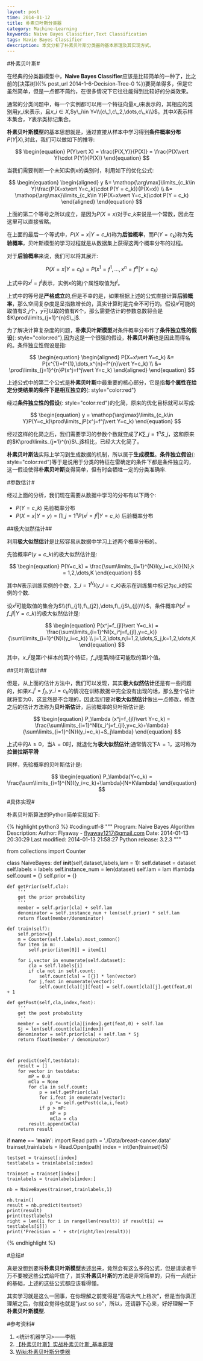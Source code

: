 ```yaml
---
layout: post
time: 2014-01-12
title: 朴素贝叶斯分类器
category: Machine-Learning
keywords: Naive Bayes Classifier,Text Classification
tags: Navie Bayes Classifier
description: 本文分析了朴素贝叶斯分类器的基本原理及其实现方式。
---
```


#朴素贝叶斯#

在经典的分类器模型中，**Naive Bayes Classifier**应该是比较简单的一种了，比之前的[决策树]({% post_url 2014-1-6-Decision-Tree-0 %})要简单得多，但是它虽然简单，但是一点都不简约，在很多情况下它往往能得到比较好的分类效果。

通常的分类问题中，每一个实例都可以用一个特征向量$x\_i$来表示的，其相应的类别用$y\_i$来表示，且$x\_i\in X$,$y\_i\in Y=\\{c\_1,c\_2,\dots,c\_k\\}$。其中$X$表示样本集合，$Y$表示类标记集合。

**朴素贝叶斯模型**的基本思想就是，通过直接从样本中学习得到**条件概率分布**$P(Y\vert X)$,对此，我们可以做如下的推导:

$$
\begin{equation}
P(Y\vert X) = \frac{P(X,Y)}{P(X)} = \frac{P(X\vert Y)\cdot P(Y)}{P(X)}
\end{equation}
$$

当我们需要判断一个未知实例$x$的类别时，利用如下的优化公式:


$$
\begin{equation}
\begin{aligned}
y &= \mathop{\arg\max}\limits_{c_k\in Y}\frac{P(X=x\vert Y=c_k)\cdot P(Y = c_k)}{P(X=x)} \\
&= \mathop{\arg\max}\limits_{c_k\in Y}P(X=x\vert Y=c_k)\cdot P(Y = c_k)
\end{aligned}
\end{equation}
$$

上面的第二个等号之所以成立，是因为$P(X=x)$对于$c\_k$来说是一个常数，因此在这里可以直接省略。

在上面的最后一个等式中，$P(X=x\vert Y=c\_k)$称为**后验概率**，而$P(Y = c_k)$称为**先验概率**，贝叶斯模型的学习过程就是从数据集上获得这两个概率分布的过程。

对于**后验概率**来说，我们可以将其展开:

$$
\begin{equation}
P(X=x\vert Y=c_k) = P(x^{1}=f^{1},\dots,x^{n}=f^{n}\vert Y=c_k)
\end{equation}
$$


上式中的$x^j=f^j$表示，实例$x$的第$j$个属性取值为$f^j$。

上式中的等号是**严格成立**的,但是不幸的是，如果根据上述的公式直接计算**后验概率**，那么空间复杂度是呈指数增长的，真实计算时是完全不可行的。假设$x^j$可能的取值有$S\_j$个，$y$可以取的值有$K$个，那么需要估计的参数总数将会是$K\prod\limits_{j=1}^{n}S\_j$.

为了解决计算复杂度的问题，**朴素贝叶斯模型**对条件概率分布作了**条件独立性的假设**{: style="color:red"},因为这是一个很强的假设，**朴素贝叶斯**也是因此而得名的。条件独立性假设是指:

$$
\begin{equation}
\begin{aligned}
P(X=x\vert Y=c_k) &= P(x^{1}=f^{1},\dots,x^{n}=f^{n}\vert Y=c_k) \\
&= \prod\limits_{j=1}^{n}P(x^j=f^j\vert Y=c_k)
\end{aligned}
\end{equation}
$$

上述公式中的第二个公式是**朴素贝叶斯**中最重要的核心部分，它是指**每个属性在给定分类结果的条件下是相互独立的**{: style="color:red"}

经过**条件独立性的假设**{: style="color:red"}的化简，原来的优化目标就可以写成:

$$
\begin{equation}
y = \mathop{\arg\max}\limits_{c_k\in Y}P(Y=c_k)\prod\limits_jP(x^j=f^j\vert Y=c_k)
\end{equation}
$$

经过这样的化简之后，我们需要学习的参数个数就变成了$K\sum\limits\_{j=1}^nS\_j$，这和原来的$K\prod\limits_{j=1}^{n}S\_j$相比，已经大大化简了。

**朴素贝叶斯法**实际上学习到生成数据的机制，所以属于**生成模型**。**条件独立假设**{: style="color:red"}等于是说用于分类的特征在雷确定的条件下都是条件独立的，这一假设使得**朴素贝叶斯**变得简单，但有时会牺牲一定的分类准确率.


#参数估计#


经过上面的分析，我们现在需要从数据中学习的分布有以下两个:

- $P(Y=c\_k)$ 先验概率分布
- $P(X=x\vert Y=y)=\prod\limits\_{j=1}^nP(x^j=f^j\vert Y=c\_k)$ 后验概率分布

##极大似然估计##

利用**极大似然估计**是比较容易从数据中学习上述两个概率分布的。

先验概率$P(y=c\_k)$的极大似然估计是:

$$
\begin{equation}
P(Y=c_k) = \frac{\sum\limits_{i=1}^{N}I(y_i=c_k)}{N},k = 1,2,\dots,K
\end{equation}
$$

其中$N$表示训练实例的个数，$\sum\limits\_{i=1}^{N}I(y\_i=c\_k)$表示在训练集中标记为$c\_k$的实例的个数.

设$x^j$可能取值的集合为$\\{f\_{j1},f\_{j2},\dots,f\_{jS\_{j}}\\}$，条件概率$P(x^j=f\_{jl}\vert Y=c\_k)$的极大似然估计是:

$$
\begin{equation}
P(x^j=f_{jl}\vert Y=c_k) = \frac{\sum\limits_{i=1}^NI(x_i^j=f_{jl},y=c_k)}{\sum\limits_{i=1}^{N}I(y_i=c_k)} \\
j=1,2,\dots,n;l=1,2,\dots,S_j,k=1,2,\dots,K
\end{equation}
$$

其中，$x\_i^j$是第$i$个样本的第$j$个特征，$f\_{jl}$是第$j$特征可能取的第$l$个值。

##贝叶斯估计##

但是，从上面的估计方法中，我们可以发现，其实**极大似然估计**还是有一些问题的，如果$x\_j^i=f_{jl},y\_i=c_k$的情况在训练数据中完全没有出现的话，那么整个估计就将变为0，这显然是不合理的，因此我们要对**极大似然估计**做出一点修改，修改之后的估计方法称为**贝叶斯估计**，后验概率的贝叶斯估计是:

$$
\begin{equation}
P_\lambda (x^j=f_{jl}\vert Y=c_k) = \frac{\sum\limits_{i=1}^NI(x_i^j=f_{jl},y=c_k)+\lambda}{\sum\limits_{i=1}^{N}I(y_i=c_k)+S_j\lambda}
\end{equation}
$$

上式中的$\lambda \geq 0$，当$\lambda = 0$时，就退化为**极大似然估计**;通常情况下$\lambda=1$，这时称为**拉普拉斯平滑**

同样，先验概率的贝叶斯估计是:

$$
\begin{equation}
P_\lambda(Y=c_k) = \frac{\sum\limits_{i=1}^{N}I(y_i=c_k)+\lambda}{N+K\lambda}
\end{equation}
$$

#具体实现#

朴素贝叶斯算法的Python简单实现如下:

{% highlight python3 %}
#coding:utf-8
"""
Program: Naive Bayes Algorithm
Description: 
Author: Flyaway - flyaway1217@gmail.com
Date: 2014-01-13 20:30:29
Last modified: 2014-01-13 21:58:27
Python release: 3.2.3
"""

from collections import Counter


class NaiveBayes:
    def __init__(self,dataset,labels,lam = 1):
        self.dataset = dataset
        self.labels = labels
        self.instance_num = len(dataset)
        self.lam = lam   #lambda
        self.count = {}
        self.prior = {}

    def getPrior(self,cla):
        '''
        get the prior probability
        '''
        member = self.prior[cla] + self.lam
        denominator = self.instance_num + len(self.prior) * self.lam
        return float(member/denominator)

    def train(self):
        self.prior={}
        m = Counter(self.labels).most_common()
        for item in m:
            self.prior[item[0]] = item[1] 

        for i,vector in enumerate(self.dataset):
            cla = self.labels[i]
            if cla not in self.count:
                self.count[cla] = [{}] * len(vector)
            for j,feat in enumerate(vector):
                self.count[cla][j][feat] = self.count[cla][j].get(feat,0) + 1

    def getPost(self,cla,index,feat):
        '''
        get the post probability
        '''
        member = self.count[cla][index].get(feat,0) + self.lam
        Sj = len(self.count[cla][index])
        denominator = self.prior[cla] + self.lam * Sj
        return float(member / denominator)

        

    def predict(self,testdata):
        result = []
        for vector in testdata:
            mP = 0.0
            mCla = None
            for cla in self.count:
                p = self.getPrior(cla)
                for i,feat in enumerate(vector):
                    p *= self.getPost(cla,i,feat)
                if p > mP:
                    mP = p
                    mCla = cla
            result.append(mCla)
        return result


if __name__ == '__main__':
    import Read
    path = './Data/breast-cancer.data'
    trainset,trainlabels = Read.Open(path)
    index = int(len(trainset)/5)

    testset = trainset[:index]
    testlabels = trainlabels[:index]
    
    trainset = trainset[index:]
    trainlabels = trainlabels[index:]

    nb = NaiveBayes(trainset,trainlabels,1)

    nb.train()
    result = nb.predict(testset)
    print(result)
    print(testlabels)
    right = len([i for i in range(len(result)) if result[i] == testlabels[i]])
    print('Precision = ' + str(right/len(result)))
{% endhighlight %}


#总结#

真是没想到要将**朴素贝叶斯模型**表述出来，竟然会有这么多的公式，但是请读者千万不要被这些公式给吓住了，其实**朴素贝叶斯**的方法是非常简单的，只有一点统计的基础，上述的这些公式都应该看得懂。

其实学习就是这么一回事，在你理解之前觉得是“高端大气上档次”，但是当你真正理解之后，你就会觉得也就是"just so so"，所以，还请静下心来，好好理解一下**朴素贝叶斯模型**.

#参考资料#

1. <统计机器学习>——李航
2. [【朴素贝叶斯】实战朴素贝叶斯_基本原理](http://blog.csdn.net/xceman1997/article/details/7951513)
3. [Wiki:朴素贝叶斯分类器](http://zh.wikipedia.org/wiki/朴素贝叶斯分类器)
